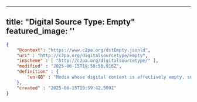 ---
title: "Digital Source Type: Empty"
featured_image: ''
----


```json
{
	"@context": "https://www.c2pa.org/dstEmpty.jsonld", 
	"uri" : "http://c2pa.org/digitalsourcetype/empty", 
	"inScheme" : [ "http://c2pa.org/digitalsourcetype/" ], 
	"modified" : "2025-06-15T19:58:50.916Z", 
	"definition" : {
		"en-GB" : "Media whose digital content is effectively empty, such as a blank canvas or zero-length video."
	},
	"created" : "2025-06-15T19:59:42.509Z"
}
```

